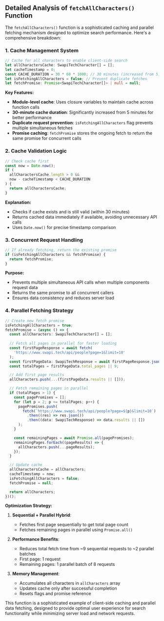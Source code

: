 ## **Detailed Analysis of `fetchAllCharacters()` Function**

The `fetchAllCharacters()` function is a sophisticated caching and parallel fetching mechanism designed to optimize search performance. Here's a comprehensive breakdown:

### **1. Cache Management System**

```typescript
// Cache for all characters to enable client-side search
let allCharactersCache: SwapiTechCharacter[] = [];
let cacheTimestamp = 0;
const CACHE_DURATION = 30 * 60 * 1000; // 30 minutes (increased from 5)
let isFetchingAllCharacters = false; // Prevent duplicate fetches
let fetchPromise: Promise<SwapiTechCharacter[]> | null = null;
```

**Key Features:**
- **Module-level cache**: Uses closure variables to maintain cache across function calls
- **30-minute cache duration**: Significantly increased from 5 minutes for better performance
- **Duplicate request prevention**: `isFetchingAllCharacters` flag prevents multiple simultaneous fetches
- **Promise caching**: `fetchPromise` stores the ongoing fetch to return the same promise for concurrent calls

### **2. Cache Validation Logic**

```typescript
// Check cache first
const now = Date.now();
if (
  allCharactersCache.length > 0 &&
  now - cacheTimestamp < CACHE_DURATION
) {
  return allCharactersCache;
}
```

**Explanation:**
- Checks if cache exists and is still valid (within 30 minutes)
- Returns cached data immediately if available, avoiding unnecessary API calls
- Uses `Date.now()` for precise timestamp comparison

### **3. Concurrent Request Handling**

```typescript
// If already fetching, return the existing promise
if (isFetchingAllCharacters && fetchPromise) {
  return fetchPromise;
}
```

**Purpose:**
- Prevents multiple simultaneous API calls when multiple components request data
- Returns the same promise to all concurrent callers
- Ensures data consistency and reduces server load

### **4. Parallel Fetching Strategy**

```typescript
// Create new fetch promise
isFetchingAllCharacters = true;
fetchPromise = (async () => {
  const allCharacters: SwapiTechCharacter[] = [];
  
  // Fetch all pages in parallel for faster loading
  const firstPageResponse = await fetch(
    'https://www.swapi.tech/api/people?page=1&limit=10'
  );
  const firstPageData: SwapiTechResponse = await firstPageResponse.json();
  const totalPages = firstPageData.total_pages || 9;

  // Add first page results
  allCharacters.push(...(firstPageData.results || []));

  // Fetch remaining pages in parallel
  if (totalPages > 1) {
    const pagePromises = [];
    for (let p = 2; p <= totalPages; p++) {
      pagePromises.push(
        fetch(`https://www.swapi.tech/api/people?page=${p}&limit=10`)
          .then((res) => res.json())
          .then((data: SwapiTechResponse) => data.results || [])
      );
    }

    const remainingPages = await Promise.all(pagePromises);
    remainingPages.forEach((pageResults) => {
      allCharacters.push(...pageResults);
    });
  }

  // Update cache
  allCharactersCache = allCharacters;
  cacheTimestamp = now;
  isFetchingAllCharacters = false;
  fetchPromise = null;

  return allCharacters;
})();
```

**Optimization Strategy:**

1. **Sequential + Parallel Hybrid**:
   - Fetches first page sequentially to get total page count
   - Fetches remaining pages in parallel using `Promise.all()`

2. **Performance Benefits**:
   - Reduces total fetch time from ~9 sequential requests to ~2 parallel batches
   - First page: 1 request
   - Remaining pages: 1 parallel batch of 8 requests

3. **Memory Management**:
   - Accumulates all characters in `allCharacters` array
   - Updates cache only after successful completion
   - Resets flags and promise reference



This function is a sophisticated example of client-side caching and parallel data fetching, designed to provide optimal user experience for search functionality while minimizing server load and network requests.